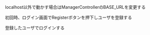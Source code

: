 localhost以外で動かす場合はManagerControllerのBASE_URLを変更する

初回時、ログイン画面でRegisterボタンを押下しユーザを登録する

登録したユーザでログインする
